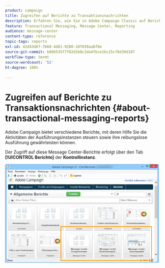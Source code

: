 ```yaml
---
product: campaign
title: Zugreifen auf Berichte zu Transaktionsnachrichten
description: Erfahren Sie, wie Sie in Adobe Campaign Classic auf Berichte zu Transaktionsnachrichten zugreifen können
feature: Transactional Messaging, Message Center, Reporting
audience: message-center
content-type: reference
topic-tags: reports
exl-id: 42d43d67-7660-4d81-9280-10f030aa8f0e
source-git-commit: b666535f7f82d1b8c2da4fbce1bc25cf8d39d187
workflow-type: tm+mt
source-wordcount: '52'
ht-degree: 100%

---
```


# Zugreifen auf Berichte zu Transaktionsnachrichten {#about-transactional-messaging-reports}



Adobe Campaign bietet verschiedene Berichte, mit deren Hilfe Sie die Aktivitäten der Ausführungsinstanzen steuern sowie ihre reibungslose Ausführung gewährleisten können.

Der Zugriff auf diese Message Center-Berichte erfolgt über den Tab **[!UICONTROL Berichte]** der **Kontrollinstanz**.

![](assets/messagecenter_reporting_002.png)
